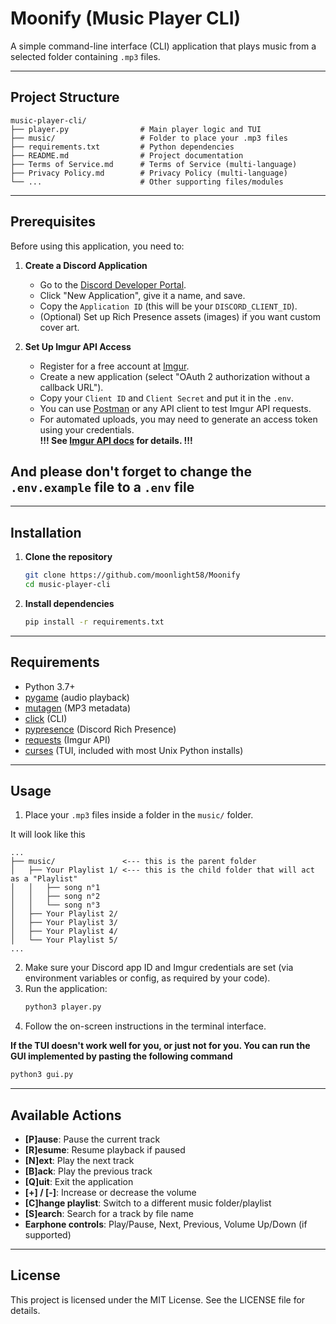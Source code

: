 # Moonify (Music Player CLI)

A simple command-line interface (CLI) application that plays music from a selected folder containing `.mp3` files.

---

## Project Structure

```
music-player-cli/
├── player.py                # Main player logic and TUI
├── music/                   # Folder to place your .mp3 files
├── requirements.txt         # Python dependencies
├── README.md                # Project documentation
├── Terms of Service.md      # Terms of Service (multi-language)
├── Privacy Policy.md        # Privacy Policy (multi-language)
└── ...                      # Other supporting files/modules
```

---

## Prerequisites

Before using this application, you need to:

1. **Create a Discord Application**  
   - Go to the [Discord Developer Portal](https://discord.com/developers/applications).
   - Click "New Application", give it a name, and save.
   - Copy the `Application ID` (this will be your `DISCORD_CLIENT_ID`).
   - (Optional) Set up Rich Presence assets (images) if you want custom cover art.

2. **Set Up Imgur API Access**  
   - Register for a free account at [Imgur](https://api.imgur.com/oauth2/addclient).
   - Create a new application (select "OAuth 2 authorization without a callback URL").
   - Copy your `Client ID` and `Client Secret` and put it in the `.env`.
   - You can use [Postman](https://www.postman.com/) or any API client to test Imgur API requests.
   - For automated uploads, you may need to generate an access token using your credentials.  
     **!!! See [Imgur API docs](https://apidocs.imgur.com/) for details. !!!**

## And please don't forget to change the `.env.example` file to a `.env` file

---

## Installation

1. **Clone the repository**  
   ```bash
   git clone https://github.com/moonlight58/Moonify
   cd music-player-cli
   ```

2. **Install dependencies**  
   ```bash
   pip install -r requirements.txt
   ```

---

## Requirements

- Python 3.7+
- [pygame](https://www.pygame.org/) (audio playback)
- [mutagen](https://mutagen.readthedocs.io/) (MP3 metadata)
- [click](https://click.palletsprojects.com/) (CLI)
- [pypresence](https://qwertyquerty.github.io/pypresence/html/index.html) (Discord Rich Presence)
- [requests](https://docs.python-requests.org/) (Imgur API)
- [curses](https://docs.python.org/3/library/curses.html) (TUI, included with most Unix Python installs)

---

## Usage

1. Place your `.mp3` files inside a folder in the `music/` folder.

It will look like this
```
...
├── music/               <--- this is the parent folder
│   ├── Your Playlist 1/ <--- this is the child folder that will act as a "Playlist"
│   │   ├── song n°1
│   │   ├── song n°2
│   │   └── song n°3
│   ├── Your Playlist 2/
│   ├── Your Playlist 3/
│   ├── Your Playlist 4/
│   └── Your Playlist 5/
...
```

2. Make sure your Discord app ID and Imgur credentials are set (via environment variables or config, as required by your code).
3. Run the application:
   ```bash
   python3 player.py
   ```
4. Follow the on-screen instructions in the terminal interface.

**If the TUI doesn't work well for you, or just not for you. You can run the GUI implemented by pasting the following command**
   ```bash
   python3 gui.py
   ```

---

## Available Actions

- **[P]ause**: Pause the current track
- **[R]esume**: Resume playback if paused
- **[N]ext**: Play the next track
- **[B]ack**: Play the previous track
- **[Q]uit**: Exit the application
- **[+] / [-]**: Increase or decrease the volume
- **[C]hange playlist**: Switch to a different music folder/playlist
- **[S]earch**: Search for a track by file name
- **Earphone controls**: Play/Pause, Next, Previous, Volume Up/Down (if supported)

---

## License

This project is licensed under the MIT License. See the LICENSE file for details.
